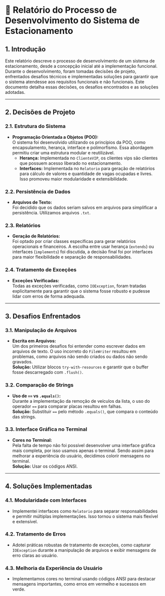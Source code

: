 # 📝 Relatório do Processo de Desenvolvimento do Sistema de Estacionamento

## **1. Introdução**
Este relatório descreve o processo de desenvolvimento de um sistema de estacionamento, desde a concepção inicial até a implementação funcional. Durante o desenvolvimento, foram tomadas decisões de projeto, enfrentados desafios técnicos e implementadas soluções para garantir que o sistema atendesse aos requisitos funcionais e não funcionais. Este documento detalha essas decisões, os desafios encontrados e as soluções adotadas.

---

## **2. Decisões de Projeto**

### **2.1. Estrutura do Sistema**
- **Programação Orientada a Objetos (POO):**  
  O sistema foi desenvolvido utilizando os princípios da POO, como encapsulamento, herança, interface e polimorfismo. Essa abordagem permitiu criar uma estrutura modular e reutilizável.
  - **Herança:** Implementada no `ClienteVIP`, os clientes vips são clientes que possuem acesso liberado no estacionamento. 
  - **Interfaces:** Implementada no `Relatorio` para geração de relatórios para cálculo de valores e quantidade de vagas ocupadas e livres. Isso promoveu maior modularidade e extensibilidade.

### **2.2. Persistência de Dados**
- **Arquivos de Texto:**  
  Foi decidido que os dados seriam salvos em arquivos para simplificar a persistência. Utilizamos arquivos `.txt`.

### **2.3. Relatórios**
- **Geração de Relatórios:**  
  Foi optado por criar classes específicas para gerar relatórios operacionais e financeiros. A escolha entre usar herança (`extends`) ou interfaces (`implements`) foi discutida, a decisão final foi por interfaces para maior flexibilidade e separação de responsabilidades.

### **2.4. Tratamento de Exceções**
- **Exceções Verificadas:**  
  Todas as exceções verificadas, como `IOException`, foram tratadas explicitamente para garantir que o sistema fosse robusto e pudesse lidar com erros de forma adequada.

---

## **3. Desafios Enfrentados**

### **3.1. Manipulação de Arquivos**
- **Escrita em Arquivos:**  
  Um dos primeiros desafios foi entender como escrever dados em arquivos de texto. O uso incorreto do `FileWriter` resultou em problemas, como arquivos não sendo criados ou dados não sendo gravados.  
  **Solução:** Utilizar blocos `try-with-resources` e garantir que o buffer fosse descarregado com `.flush()`.

### **3.2. Comparação de Strings**
- **Uso de `==` vs `.equals()`:**  
  Durante a implementação da remoção de veículos da lista, o uso do operador `==` para comparar placas resultou em falhas.  
  **Solução:** Substituir `==` pelo método `.equals()`, que compara o conteúdo das strings.

### **3.3. Interface Gráfica no Terminal**
- **Cores no Terminal:**  
    Pela falta de tempo não foi possível desenvolver uma interface gráfica mais completa, por isso usamos apenas o terminal. Sendo assim para melhorar a experiência do usuário, decidimos colorir mensagens no terminal.  
  **Solução:** Usar os códigos ANSI.

---

## **4. Soluções Implementadas**

### **4.1. Modularidade com Interfaces**
- Implementei interfaces como `Relatorio` para separar responsabilidades e permitir múltiplas implementações. Isso tornou o sistema mais flexível e extensível.

### **4.2. Tratamento de Erros**
- Adotei práticas robustas de tratamento de exceções, como capturar `IOException` durante a manipulação de arquivos e exibir mensagens de erro claras ao usuário.

### **4.3. Melhoria da Experiência do Usuário**
- Implementamos cores no terminal usando códigos ANSI para destacar mensagens importantes, como erros em vermelho e sucessos em verde.  